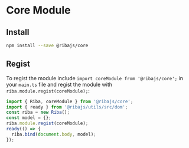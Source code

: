 # Core Module

## Install

```bash
npm install --save @ribajs/core
```

## Regist

To regist the module include `import coreModule from '@ribajs/core';` in your `main.ts` file and regist the module with `riba.module.regist(coreModule);`:

```ts
import { Riba, coreModule } from '@ribajs/core';
import { ready } from '@ribajs/utils/src/dom';
const riba = new Riba();
const model = {};
riba.module.regist(coreModule);
ready(() => {
  riba.bind(document.body, model);
});
```
